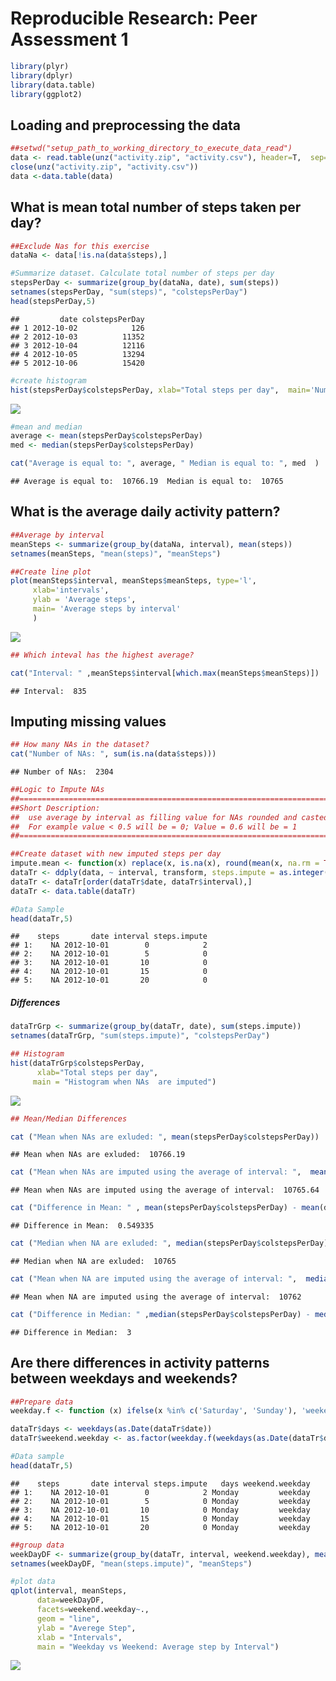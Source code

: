 # Reproducible Research: Peer Assessment 1




```r
library(plyr)
library(dplyr)
library(data.table)
library(ggplot2)
```

## Loading and preprocessing the data


```r
##setwd("setup_path_to_working_directory_to_execute_data_read")
data <- read.table(unz("activity.zip", "activity.csv"), header=T,  sep=",")
close(unz("activity.zip", "activity.csv"))
data <-data.table(data)
```



## What is mean total number of steps taken per day?

```r
##Exclude Nas for this exercise
dataNa <- data[!is.na(data$steps),]

#Summarize dataset. Calculate total number of steps per day
stepsPerDay <- summarize(group_by(dataNa, date), sum(steps))
setnames(stepsPerDay, "sum(steps)", "colstepsPerDay")
head(stepsPerDay,5)
```

```
##         date colstepsPerDay
## 1 2012-10-02            126
## 2 2012-10-03          11352
## 3 2012-10-04          12116
## 4 2012-10-05          13294
## 5 2012-10-06          15420
```

```r
#create histogram
hist(stepsPerDay$colstepsPerDay, xlab="Total steps per day",  main='Number of steps taken per day (NA are exluded)')
```

![](./PA1_template_files/figure-html/unnamed-chunk-3-1.png) 

```r
#mean and median
average <- mean(stepsPerDay$colstepsPerDay)
med <- median(stepsPerDay$colstepsPerDay)

cat("Average is equal to: ", average, " Median is equal to: ", med  )
```

```
## Average is equal to:  10766.19  Median is equal to:  10765
```





## What is the average daily activity pattern?

```r
##Average by interval
meanSteps <- summarize(group_by(dataNa, interval), mean(steps))
setnames(meanSteps, "mean(steps)", "meanSteps")

##Create line plot
plot(meanSteps$interval, meanSteps$meanSteps, type='l', 
     xlab='intervals',
     ylab = 'Average steps',
     main= 'Average steps by interval'
     )
```

![](./PA1_template_files/figure-html/unnamed-chunk-4-1.png) 

```r
## Which inteval has the highest average?

cat("Interval: " ,meanSteps$interval[which.max(meanSteps$meanSteps)])
```

```
## Interval:  835
```


## Imputing missing values




```r
## How many NAs in the dataset?
cat("Number of NAs: ", sum(is.na(data$steps)))
```

```
## Number of NAs:  2304
```

```r
##Logic to Impute NAs
##=====================================================================================
##Short Description:
##  use average by interval as filling value for NAs rounded and casted to integer value.
##  For example value < 0.5 will be = 0; Value = 0.6 will be = 1 
##=====================================================================================

##Create dataset with new imputed steps per day
impute.mean <- function(x) replace(x, is.na(x), round(mean(x, na.rm = TRUE)))
dataTr <- ddply(data, ~ interval, transform, steps.impute = as.integer(impute.mean(steps)))
dataTr <- dataTr[order(dataTr$date, dataTr$interval),]
dataTr <- data.table(dataTr)

#Data Sample
head(dataTr,5)
```

```
##    steps       date interval steps.impute
## 1:    NA 2012-10-01        0            2
## 2:    NA 2012-10-01        5            0
## 3:    NA 2012-10-01       10            0
## 4:    NA 2012-10-01       15            0
## 5:    NA 2012-10-01       20            0
```


##### Differences


```r
dataTrGrp <- summarize(group_by(dataTr, date), sum(steps.impute))
setnames(dataTrGrp, "sum(steps.impute)", "colstepsPerDay")

## Histogram
hist(dataTrGrp$colstepsPerDay,
      xlab="Total steps per day",
     main = "Histogram when NAs  are imputed")
```

![](./PA1_template_files/figure-html/unnamed-chunk-6-1.png) 

```r
## Mean/Median Differences
```


```r
cat ("Mean when NAs are exluded: ", mean(stepsPerDay$colstepsPerDay))
```

```
## Mean when NAs are exluded:  10766.19
```

```r
cat ("Mean when NAs are imputed using the average of interval: ",  mean(dataTrGrp$colstepsPerDay) )
```

```
## Mean when NAs are imputed using the average of interval:  10765.64
```

```r
cat ("Difference in Mean: " , mean(stepsPerDay$colstepsPerDay) - mean(dataTrGrp$colstepsPerDay))
```

```
## Difference in Mean:  0.549335
```

```r
cat ("Median when NA are exluded: ", median(stepsPerDay$colstepsPerDay) )
```

```
## Median when NA are exluded:  10765
```

```r
cat ("Mean when NA are imputed using the average of interval: ",  median(dataTrGrp$colstepsPerDay) )
```

```
## Mean when NA are imputed using the average of interval:  10762
```

```r
cat ("Difference in Median: " ,median(stepsPerDay$colstepsPerDay) - median(dataTrGrp$colstepsPerDay))
```

```
## Difference in Median:  3
```



## Are there differences in activity patterns between weekdays and weekends?



```r
##Prepare data
weekday.f <- function (x) ifelse(x %in% c('Saturday', 'Sunday'), 'weekend', 'weekday') 

dataTr$days <- weekdays(as.Date(dataTr$date))
dataTr$weekend.weekday <- as.factor(weekday.f(weekdays(as.Date(dataTr$date))))

#Data sample
head(dataTr,5)
```

```
##    steps       date interval steps.impute   days weekend.weekday
## 1:    NA 2012-10-01        0            2 Monday         weekday
## 2:    NA 2012-10-01        5            0 Monday         weekday
## 3:    NA 2012-10-01       10            0 Monday         weekday
## 4:    NA 2012-10-01       15            0 Monday         weekday
## 5:    NA 2012-10-01       20            0 Monday         weekday
```



```r
##group data 
weekDayDF <- summarize(group_by(dataTr, interval, weekend.weekday), mean(steps.impute))
setnames(weekDayDF, "mean(steps.impute)", "meanSteps")

#plot data
qplot(interval, meanSteps,
      data=weekDayDF,
      facets=weekend.weekday~.,
      geom = "line",
      ylab = "Averege Step",
      xlab = "Intervals",
      main = "Weekday vs Weekend: Average step by Interval")  
```

![](./PA1_template_files/figure-html/unnamed-chunk-9-1.png) 
